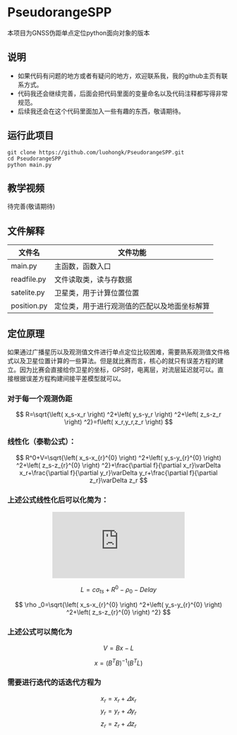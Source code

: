 <!--
 * @Author: Hongkun Luo
 * @Date: 2024-04-08 01:27:27
 * @LastEditors: Hongkun Luo
 * @Description: 
 * 
 * Hongkun Luo
-->
# PseudorangeSPP

本项目为GNSS伪距单点定位python面向对象的版本

## 说明

* 如果代码有问题的地方或者有疑问的地方，欢迎联系我，我的github主页有联系方式。
* 代码我还会继续完善，后面会把代码里面的变量命名以及代码注释都写得非常规范。
* 后续我还会在这个代码里面加入一些有趣的东西，敬请期待。

## 运行此项目

```
git clone https://github.com/luohongk/PseudorangeSPP.git
cd PseudorangeSPP
python main.py
```

## 教学视频

待完善(敬请期待)

## 文件解释

| 文件名      | 文件功能                                     |
| ----------- | -------------------------------------------- |
| main.py     | 主函数，函数入口                             |
| readfile.py | 文件读取类，读与存数据                       |
| satelite.py | 卫星类，用于计算位置位置                     |
| position.py | 定位类，用于进行观测值的匹配以及地面坐标解算 |

## 定位原理

如果通过广播星历以及观测值文件进行单点定位比较困难，需要熟系观测值文件格式以及卫星位置计算的一些算法。但是就比赛而言，核心的就只有误差方程的建立。因为比赛会直接给你卫星的坐标，GPS时，电离层，对流层延迟就可以。直接根据误差方程构建间接平差模型就可以。

### 对于每一个观测伪距

$$
R=\sqrt{\left( x_s-x_r \right) ^2+\left( y_s-y_r \right) ^2+\left( z_s-z_r \right) ^2}=f\left( x_r,y_r,z_r \right)
$$

### 线性化（泰勒公式）：

$$
R^0+V=\sqrt{\left( x_s-x_{r}^{0} \right) ^2+\left( y_s-y_{r}^{0} \right) ^2+\left( z_s-z_{r}^{0} \right) ^2}+\frac{\partial f}{\partial x_r}\varDelta x_r+\frac{\partial f}{\partial y_r}\varDelta y_r+\frac{\partial f}{\partial z_r}\varDelta z_r
$$

### 上述公式线性化后可以化简为：

<div style="text-align:center">

![线性化后的公式](https://latex.codecogs.com/svg.latex?V%3D%5Cleft%28%20%5Cfrac%7B-%5Cleft%28%20x_s-x_r%20%5Cright%29%7D%7B%5Crho_0%7D%2C%5Cfrac%7B-%5Cleft%28%20y_s-y_r%20%5Cright%29%7D%7B%5Crho_0%7D%2C%5Cfrac%7B-%5Cleft%28%20z_s-z_r%20%5Cright%29%7D%7B%5Crho_0%7D%2C-c%20%5Cright%29%20%5Cleft%5B%20%5Cbegin%7Barray%7D%7Bc%7D%0A%20%20%20%20%5CDelta%20x_r%5C%5C%0A%20%20%20%20%5CDelta%20y_r%5C%5C%0A%20%20%20%20%5CDelta%20z_r%5C%5C%0A%20%20%20%20%5Csigma_%7Btr%7D%5C%5C%0A%20%5Cend%7Barray%7D%20%5Cright%5D%20-L)

</div>

$$
L=c\sigma _{ts}+R^0-\rho _0-Delay
$$

$$
\rho _0=\sqrt{\left( x_s-x_{r}^{0} \right) ^2+\left( y_s-y_{r}^{0} \right) ^2+\left( z_s-z_{r}^{0} \right) ^2}
$$

### 上述公式可以简化为
$$
V=Bx-L
$$

$$
x=\left( B^TB \right) ^{-1}\left( B^TL \right)
$$

### 需要进行迭代的话迭代方程为
$$
x_r=x_r+\varDelta x_r
$$
$$
y_r=y_r+\varDelta y_r
$$
$$
z_r=z_r+\varDelta z_r
$$

